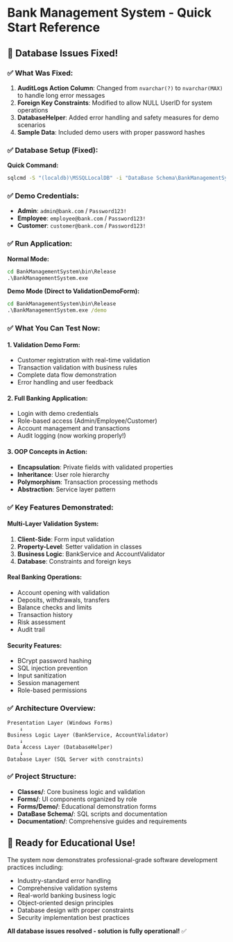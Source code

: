 # Bank Management System - Quick Start Reference

## 🚀 Database Issues Fixed!

### ✅ What Was Fixed:

1. **AuditLogs Action Column**: Changed from `nvarchar(?)` to `nvarchar(MAX)` to handle long error messages
2. **Foreign Key Constraints**: Modified to allow NULL UserID for system operations
3. **DatabaseHelper**: Added error handling and safety measures for demo scenarios
4. **Sample Data**: Included demo users with proper password hashes

### ✅ Database Setup (Fixed):

**Quick Command:**

```cmd
sqlcmd -S "(localdb)\MSSQLLocalDB" -i "DataBase Schema\BankManagementSystem_DDL.sql"
```

### ✅ Demo Credentials:

- **Admin**: `admin@bank.com` / `Password123!`
- **Employee**: `employee@bank.com` / `Password123!`
- **Customer**: `customer@bank.com` / `Password123!`

### ✅ Run Application:

**Normal Mode:**

```cmd
cd BankManagementSystem\bin\Release
.\BankManagementSystem.exe
```

**Demo Mode (Direct to ValidationDemoForm):**

```cmd
cd BankManagementSystem\bin\Release
.\BankManagementSystem.exe /demo
```

### ✅ What You Can Test Now:

#### 1. **Validation Demo Form:**

- Customer registration with real-time validation
- Transaction validation with business rules
- Complete data flow demonstration
- Error handling and user feedback

#### 2. **Full Banking Application:**

- Login with demo credentials
- Role-based access (Admin/Employee/Customer)
- Account management and transactions
- Audit logging (now working properly!)

#### 3. **OOP Concepts in Action:**

- **Encapsulation**: Private fields with validated properties
- **Inheritance**: User role hierarchy
- **Polymorphism**: Transaction processing methods
- **Abstraction**: Service layer pattern

### ✅ Key Features Demonstrated:

#### **Multi-Layer Validation System:**

1. **Client-Side**: Form input validation
2. **Property-Level**: Setter validation in classes
3. **Business Logic**: BankService and AccountValidator
4. **Database**: Constraints and foreign keys

#### **Real Banking Operations:**

- Account opening with validation
- Deposits, withdrawals, transfers
- Balance checks and limits
- Transaction history
- Risk assessment
- Audit trail

#### **Security Features:**

- BCrypt password hashing
- SQL injection prevention
- Input sanitization
- Session management
- Role-based permissions

### ✅ Architecture Overview:

```
Presentation Layer (Windows Forms)
    ↓
Business Logic Layer (BankService, AccountValidator)
    ↓
Data Access Layer (DatabaseHelper)
    ↓
Database Layer (SQL Server with constraints)
```

### ✅ Project Structure:

- **Classes/**: Core business logic and validation
- **Forms/**: UI components organized by role
- **Forms/Demo/**: Educational demonstration forms
- **DataBase Schema/**: SQL scripts and documentation
- **Documentation/**: Comprehensive guides and requirements

## 🎯 Ready for Educational Use!

The system now demonstrates professional-grade software development practices including:

- Industry-standard error handling
- Comprehensive validation systems
- Real-world banking business logic
- Object-oriented design principles
- Database design with proper constraints
- Security implementation best practices

**All database issues resolved - solution is fully operational!** ✅
